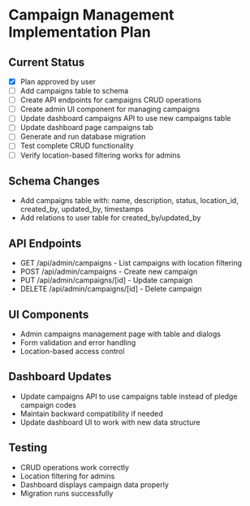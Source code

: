 # Campaign Management Implementation Plan

## Current Status
- [x] Plan approved by user
- [ ] Add campaigns table to schema
- [ ] Create API endpoints for campaigns CRUD operations
- [ ] Create admin UI component for managing campaigns
- [ ] Update dashboard campaigns API to use new campaigns table
- [ ] Update dashboard page campaigns tab
- [ ] Generate and run database migration
- [ ] Test complete CRUD functionality
- [ ] Verify location-based filtering works for admins

## Schema Changes
- Add campaigns table with: name, description, status, location_id, created_by, updated_by, timestamps
- Add relations to user table for created_by/updated_by

## API Endpoints
- GET /api/admin/campaigns - List campaigns with location filtering
- POST /api/admin/campaigns - Create new campaign
- PUT /api/admin/campaigns/[id] - Update campaign
- DELETE /api/admin/campaigns/[id] - Delete campaign

## UI Components
- Admin campaigns management page with table and dialogs
- Form validation and error handling
- Location-based access control

## Dashboard Updates
- Update campaigns API to use campaigns table instead of pledge campaign codes
- Maintain backward compatibility if needed
- Update dashboard UI to work with new data structure

## Testing
- CRUD operations work correctly
- Location filtering for admins
- Dashboard displays campaign data properly
- Migration runs successfully
